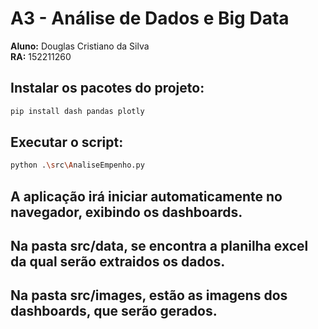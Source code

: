 # A3 - Análise de Dados e Big Data

**Aluno:** Douglas Cristiano da Silva  
**RA:** 152211260  

## Instalar os pacotes do projeto:
```bash
pip install dash pandas plotly
```

## Executar o script:
```bash
python .\src\AnaliseEmpenho.py
```

## A aplicação irá iniciar automaticamente no navegador, exibindo os dashboards.

## Na pasta src/data, se encontra a planilha excel da qual serão extraidos os dados.

## Na pasta src/images, estão as imagens dos dashboards, que serão gerados.